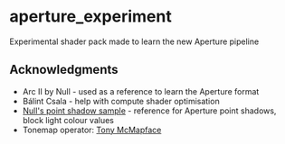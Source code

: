 # aperture_experiment

Experimental shader pack made to learn the new Aperture pipeline

## Acknowledgments

- Arc II by Null - used as a reference to learn the Aperture format
- Bálint Csala - help with compute shader optimisation
- [Null's point shadow sample](https://github.com/Null-MC/PointShadowSample) - reference for Aperture point shadows, block light colour values
- Tonemap operator: [Tony McMapface](https://github.com/h3r2tic/tony-mc-mapface)
